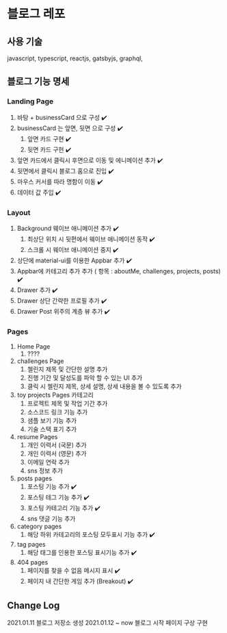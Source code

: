# 블로그 레포

## 사용 기술

javascript, typescript, reactjs, gatsbyjs, graphql, 

## 블로그 기능 명세

### Landing Page

  1. 바탕 + businessCard 으로 구성 :heavy_check_mark:
  2. businessCard 는 앞면, 뒷면 으로 구성 :heavy_check_mark:
     1. 앞면 카드 구현 :heavy_check_mark:
     2. 뒷면 카드 구헌 :heavy_check_mark:
  3. 앞면 카드에서 클릭시 후면으로 이동 및 에니메이션 추가 :heavy_check_mark:
  4. 뒷면에서 클릭시 블로그 홈으로 진입 :heavy_check_mark:
  5. 마우스 커서를 따라 명함이 이동 :heavy_check_mark:
  6. 데이터 값 주입 :heavy_check_mark:
  
### Layout

  1. Background 웨이브 애니메이션 추가 :heavy_check_mark:
     1. 최상단 위치 시 뒷편에서 웨이브 애니메이션 동작 :heavy_check_mark:
     2. 스크롤 시 웨이브 애니메이션 중지 :heavy_check_mark:
  2. 상단에 material-ui를 이용한 Appbar 추가 :heavy_check_mark:
  3. Appbar에 카테고리 추가 추가 ( 항목 : aboutMe, challenges, projects, posts) :heavy_check_mark:
  4. Drawer 추가 :heavy_check_mark:
  5. Drawer 상단 간략한 프로필 추가 :heavy_check_mark:
  6. Drawer Post 위주의 계층 뷰 추가 :heavy_check_mark:

### Pages

  1. Home Page
     1. ????
  2. challenges Page 
     1. 첼린지 제목 및 간단한 설명 추가
     2. 진행 기간 및 달성도를 파악 할 수 있는 UI 추가
     3. 클릭 시 첼린지 제목, 상세 설명, 상세 내용을 볼 수 있도록 추가
  3. toy projects Pages 카테고리
     1. 프로젝트 제목 및 작업 기간 추가
     2. 소스코드 링크 기능 추가
     3. 샘플 보기 기능 추가
     4. 기술 스택 표기 추가
  4. resume Pages
     1. 개인 이력서 (국문) 추가
     2. 개인 이력서 (영문) 추가
     3. 이메일 연락 추가
     4. sns 정보 추가
  5. posts pages
     1. 포스팅 기능 추가 :heavy_check_mark:
     2. 포스팅 테그 기능 추가 :heavy_check_mark:
     3. 포스팅 카테고리 기능 추가 :heavy_check_mark:
     4. sns 댓글 기능 추가
  6. category pages
     1. 해당 하위 카테고리의 포스팅 모두표시 기능 추가 :heavy_check_mark:
  7. tag pages
     1. 해당 태그를 인용한 포스팅 표시기능 추가 :heavy_check_mark:
  8. 404 pages
     1. 페이지를 찾을 수 없음 메시지 표시 :heavy_check_mark:
     2. 페이지 내 간단한 게임 추가 (Breakout) :heavy_check_mark:

## Change Log
  2021.01.11        블로그 저장소 생성
  2021.01.12 ~ now  블로그 시작 페이지 구상 구현
